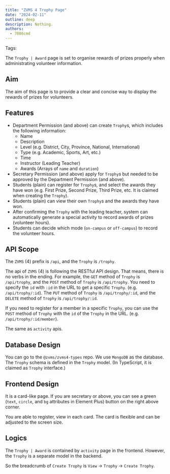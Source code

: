 ```yaml
---
title: "ZVMS 4 Trophy Page"
date: "2024-02-11"
outline: deep
description: Nothing.
authors:
  - 7086cmd
---
```


<AppBlogPostHeader />

Tags: <Badge text="JavaScript / TypeScript" type="warning" /><Badge text="Web Development" type="info" /><Badge text="Technical Writing" type="tip" /><Badge text="English" type="danger" />

The `Trophy | Award` page is set to organise rewards of prizes properly when administrating volunteer information.

## Aim

The aim of this page is to provide a clear and concise way to display the rewards of prizes for volunteers.

## Features

- Department Permission (and above) can create `Trophy`s, which includes the following information:
  - Name
  - Description
  - Level (e.g. District, City, Province, National, International)
  - Type (e.g. Academic, Sports, Art, etc.)
  - Time
  - Instructor (Leading Teacher)
  - Awards (Arrays of `name` and `duration`)
- Secretary Permission (and above) apply for `Trophy`s but needed to be approved by the Department Permission (and above).
- Students (plain) can register for `Trophy`s, and select the awards they have won (e.g. First Prize, Second Prize, Third Prize, etc. It is claimed when creating the `Trophy`).
- Students (plain) can view their own `Trophy`s and the awards they have won.
- After confirming the `Trophy` with the leading teacher, system can automatically generate a special activity to record awards of prizes (volunteer hours).
- Students can decide which mode (`on-campus` or `off-campus`) to record the volunteer hours.

## API Scope

The `ZVMS` (4) prefix is `/api`, and the `Trophy` is `/trophy`.

The api of `ZVMS` (4) is following the RESTful API design. That means, there is no verbs in the ending. For example, the `GET` method of `Trophy` is `/api/trophy`, and the `POST` method of `Trophy` is `/api/trophy`. You need to specify the `id` with `:id` in the URL to get a specific `Trophy`. (e.g. `/api/trophy/:id`). The `PUT` method of `Trophy` is `/api/trophy/:id`, and the `DELETE` method of `Trophy` is `/api/trophy/:id`.

If you need to register for a member in a specific `Trophy`, you can use the `POST` method of `Trophy` with the `id` of the `Trophy` in the URL. (e.g. `/api/trophy/:id/member`).

The same as `activity` apis.

## Database Design

You can go to the `@zvms/zvms4-types` repo. We use `MongoDB` as the database. The `Trophy` schema is defined in the `Trophy` model. (In TypeScript, it is claimed as `Trophy` interface.)

## Frontend Design

It is a card-like page. If you are secretary or above, you can see a green (`text`, `circle`, and `bg` attributes in Element Plus) button on the right above corner.

You are able to register, view in each card. The card is flexible and can be adjusted to the screen size.

## Logics

The `Trophy | Award` is contained by `activity` page in the frontend. However, the `Trophy` is a separate model in the backend.

So the breadcrumb of `Create Trophy` is `View` -> `Trophy` -> `Create Trophy`.
